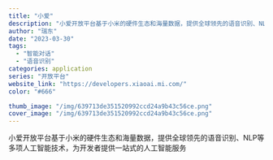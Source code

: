 ```yaml
---
title: "小爱"
description: "小爱开放平台基于小米的硬件生态和海量数据，提供全球领先的语音识别、NLP等多项人工智能技术，为开发者提供一站式的人工智能"
author: "瑞东"
date: "2023-03-30"
tags:
  - "智能对话"
  - "语音识别"
categories: application
series: "开放平台"
website_link: "https://developers.xiaoai.mi.com/"
color: "#666"

thumb_image: "/img/639713de351520992ccd24a9b43c56ce.png"
cover_image: "/img/639713de351520992ccd24a9b43c56ce.png"
---
```


小爱开放平台基于小米的硬件生态和海量数据，提供全球领先的语音识别、NLP等多项人工智能技术，为开发者提供一站式的人工智能服务